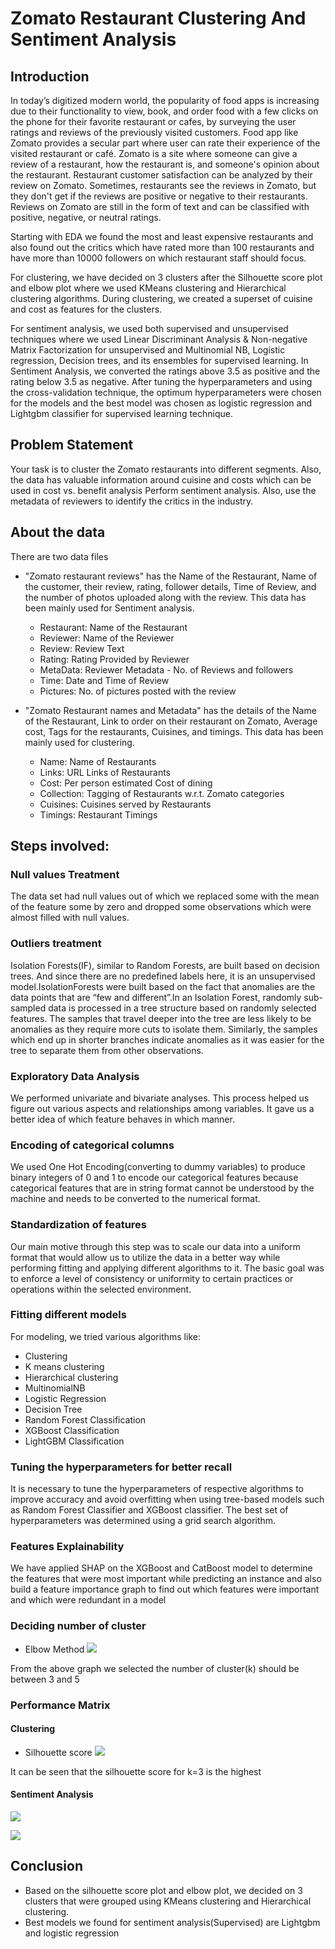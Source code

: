 # Zomato Restaurant Clustering And Sentiment Analysis

## Introduction
In today’s digitized modern world, the popularity of food apps is increasing due to their functionality to view, book, and order food with a few clicks on the phone for their favorite restaurant or cafes, by surveying the user ratings and reviews of the previously visited customers. Food app like Zomato provides a secular part where user can rate their experience of the visited restaurant or café. Zomato is a site where someone can give a review of a restaurant, how the restaurant is, and someone's opinion about the restaurant. Restaurant customer satisfaction can be analyzed by their review on Zomato. Sometimes, restaurants see the reviews in Zomato, but they don't get if the reviews are positive or negative to their restaurants. Reviews on Zomato are still in the form of text and can be classified with positive, negative, or neutral ratings.

Starting with EDA we found the most and least expensive restaurants and also found out the critics which have rated more than 100 restaurants and have more than 10000 followers on which restaurant staff should focus.

For clustering, we have decided on 3 clusters after the Silhouette score plot and elbow plot where we used KMeans clustering and Hierarchical clustering algorithms. During clustering, we created a superset of cuisine and cost as features for the clusters.

For sentiment analysis, we used both supervised and unsupervised techniques where we used Linear Discriminant Analysis & Non-negative Matrix Factorization for unsupervised and Multinomial NB, Logistic regression, Decision trees, and its ensembles for supervised learning. In Sentiment Analysis, we converted the ratings above 3.5 as positive and the rating below 3.5 as negative. After tuning the hyperparameters and using the cross-validation technique, the optimum hyperparameters were chosen for the models and the best model was chosen as logistic regression and Lightgbm classifier for supervised learning technique.

## Problem Statement
Your task is to cluster the Zomato restaurants into different segments. Also, the data has valuable information around cuisine and costs which can be used in cost vs. benefit analysis
Perform sentiment analysis. Also, use the metadata of reviewers to identify the critics in the industry.

## About the data
There are two data files
* "Zomato restaurant reviews" has the Name of the Restaurant, Name of the customer, their review, rating, follower details, Time of Review, and the number of photos uploaded along with the review. This data has been mainly used for Sentiment analysis.
    * Restaurant: Name of the Restaurant
    * Reviewer: Name of the Reviewer
    * Review: Review Text
    * Rating: Rating Provided by Reviewer
    * MetaData: Reviewer Metadata - No. of Reviews and followers
    * Time: Date and Time of Review
    * Pictures: No. of pictures posted with the review


* "Zomato Restaurant names and Metadata" has the details of the Name of the Restaurant, Link to order on their restaurant on Zomato, Average cost, Tags for the restaurants, Cuisines, and timings. This data has been mainly used for clustering.
    * Name: Name of Restaurants
    * Links: URL Links of Restaurants
    * Cost: Per person estimated Cost of dining
    * Collection: Tagging of Restaurants w.r.t. Zomato categories
    * Cuisines: Cuisines served by Restaurants
    * Timings: Restaurant Timings


## Steps involved:

### Null values Treatment
The data set had null values out of which we replaced some with the mean of the feature some by zero and dropped some observations which were almost filled with null values.  
### Outliers treatment
Isolation Forests(IF), similar to Random Forests, are built based on decision trees. And since there are no predefined labels here, it is an unsupervised model.IsolationForests were built based on the fact that anomalies are the data points that are “few and different”.In an Isolation Forest, randomly sub-sampled data is processed in a tree structure based on randomly selected features. The samples that travel deeper into the tree are less likely to be anomalies as they require more cuts to isolate them. Similarly, the samples which end up in shorter branches indicate anomalies as it was easier for the tree to separate them from other observations.
### Exploratory Data Analysis
We performed univariate and bivariate analyses. This process helped us figure out various aspects and relationships among variables. It gave us a better idea of which feature behaves in which manner.
### Encoding of categorical columns
We used One Hot Encoding(converting to dummy variables) to produce binary integers of 0 and 1 to encode our categorical features because categorical features that are in string format cannot be understood by the machine and needs to be converted to the numerical format.
### Standardization of features
Our main motive through this step was to scale our data into a uniform format that would allow us to utilize the data in a better way while performing fitting and applying different algorithms to it.
The basic goal was to enforce a level of consistency or uniformity to certain practices or operations within the selected environment.

### Fitting different models
For modeling, we tried various algorithms like:
* Clustering 
* K means clustering
* Hierarchical clustering
* MultinomialNB
* Logistic Regression
* Decision Tree
* Random Forest Classification
* XGBoost Classification
* LightGBM Classification

### Tuning the hyperparameters for better recall
It is necessary to tune the hyperparameters of respective algorithms to improve accuracy and avoid overfitting when using tree-based models such as Random Forest Classifier and XGBoost classifier. The best set of hyperparameters was determined using a grid search algorithm.

### Features Explainability 
We have applied SHAP on the XGBoost and CatBoost model to determine the features that were most important while predicting an instance and also build a feature importance graph to find out which features were important and which were redundant in a model

### Deciding number of cluster
- Elbow Method
![](https://github.com/rahul-kr-soni/new/blob/main/zomato/Screenshot%202022-02-21%20at%2011.44.16%20PM.png)

From the above graph we selected the number of cluster(k) should be between 3 and 5
### Performance Matrix
#### Clustering
* Silhouette score
![](https://github.com/rahul-kr-soni/new/blob/main/zomato/Screenshot%202022-02-21%20at%2011.44.34%20PM.png)

It can be seen that the silhouette score for k=3 is the highest 
#### Sentiment Analysis

![](https://github.com/rahul-kr-soni/new/blob/main/zomato/Screenshot%202022-02-21%20at%2011.45.40%20PM.png)

![](https://github.com/rahul-kr-soni/new/blob/main/zomato/Screenshot%202022-02-21%20at%2011.52.33%20PM.png)

## Conclusion

* Based on the silhouette score plot and elbow plot, we decided on 3 clusters that were grouped using KMeans clustering and Hierarchical clustering.
* Best models we found for sentiment analysis(Supervised) are Lightgbm and logistic regression 



